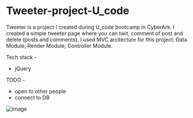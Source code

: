 # Tweeter-project-U_code
Tweeter is a project I created during U_code bootcamp in CyberArk. 
I created a simple tweeter page where you can twit, comment of post and delete (posts and comments).
I used MVC arcitecture for this project. Data Module, Render Module, Controller Module.

Tech stack -
  - jQuery
  
TODO -
  - open to other people
  - connect to DB

![image](https://user-images.githubusercontent.com/110329847/187044048-3c9d0760-38a8-450d-bf03-4697beff839e.png)


  
